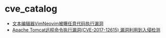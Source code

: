 # cve_catalog

- [文本编辑器VimNeovim被曝任意代码执行漏洞](https://mp.weixin.qq.com/s?__biz=MjM5NjA0NjgyMA==&mid=2651075789&idx=2&sn=f1cb159dad20addf855b9f2cfa486db7&chksm=bd1fa6468a682f504156043e12742435757f5dd1b20d12bc196b9466b8b988d23b905eccda01&xtrack=1&scene=90&subscene=10000&sessionid=1559821050&clicktime=1559824101&ascene=56&devicetype=android-28&version=2700043b&nettype=3gnet&abtest_cookie=BgABAAgACgALABIAEwAVAAgAnoYeACOXHgBWmR4AxZkeANyZHgD1mR4AA5oeAA2aHgAAAA%3D%3D&lang=zh_CN&pass_ticket=dHAYz4SbmMsqXBWhm8L3wfziuHRfVXM1TQEvQO23Tq6eckLt%2BV%2F4UgztvO37u4mE&wx_header=1)
- [Apache Tomcat远程命令执行漏洞(CVE-2017-12615) 漏洞利用到入侵检测](https://www.freebuf.com/column/161349.html)
